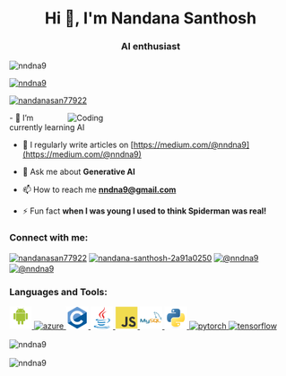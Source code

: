 <h1 align="center">Hi 👋, I'm Nandana Santhosh</h1>
<h3 align="center">AI enthusiast</h3>

<p align="left"> <img src="https://komarev.com/ghpvc/?username=nndna9&label=Profile%20views&color=0e75b6&style=flat" alt="nndna9" /> </p>

<p align="left"> <a href="https://github.com/ryo-ma/github-profile-trophy"><img src="https://github-profile-trophy.vercel.app/?username=nndna9" alt="nndna9" /></a> </p>

<p align="left"> <a href="https://twitter.com/nandanasan77922" target="blank"><img src="https://img.shields.io/twitter/follow/nandanasan77922?logo=twitter&style=for-the-badge" alt="nandanasan77922" /></a> </p>
<img align="right" alt="Coding" width="400" src="https://media.tenor.com/QXVs4QWLlzkAAAAC/spider-man.gif">
- 🌱 I’m currently learning AI

- 📝 I regularly write articles on [https://medium.com/@nndna9](https://medium.com/@nndna9)

- 💬 Ask me about **Generative AI**

- 📫 How to reach me **nndna9@gmail.com**

- ⚡ Fun fact **when I was young I used to think Spiderman was real!**

<h3 align="left">Connect with me:</h3>
<p align="left">
<a href="https://twitter.com/nandanasan77922" target="blank"><img align="center" src="https://raw.githubusercontent.com/rahuldkjain/github-profile-readme-generator/master/src/images/icons/Social/twitter.svg" alt="nandanasan77922" height="30" width="40" /></a>
<a href="https://linkedin.com/in/nandana-santhosh-2a91a0250" target="blank"><img align="center" src="https://raw.githubusercontent.com/rahuldkjain/github-profile-readme-generator/master/src/images/icons/Social/linked-in-alt.svg" alt="nandana-santhosh-2a91a0250" height="30" width="40" /></a>
<a href="https://medium.com/@nndna9" target="blank"><img align="center" src="https://raw.githubusercontent.com/rahuldkjain/github-profile-readme-generator/master/src/images/icons/Social/medium.svg" alt="@nndna9" height="30" width="40" /></a>
<a href="https://www.hackerearth.com/@nndna9" target="blank"><img align="center" src="https://raw.githubusercontent.com/rahuldkjain/github-profile-readme-generator/master/src/images/icons/Social/hackerearth.svg" alt="@nndna9" height="30" width="40" /></a>
</p>

<h3 align="left">Languages and Tools:</h3>
<p align="left"> <a href="https://developer.android.com" target="_blank" rel="noreferrer"> <img src="https://raw.githubusercontent.com/devicons/devicon/master/icons/android/android-original-wordmark.svg" alt="android" width="40" height="40"/> </a> <a href="https://azure.microsoft.com/en-in/" target="_blank" rel="noreferrer"> <img src="https://www.vectorlogo.zone/logos/microsoft_azure/microsoft_azure-icon.svg" alt="azure" width="40" height="40"/> </a> <a href="https://www.cprogramming.com/" target="_blank" rel="noreferrer"> <img src="https://raw.githubusercontent.com/devicons/devicon/master/icons/c/c-original.svg" alt="c" width="40" height="40"/> </a> <a href="https://www.java.com" target="_blank" rel="noreferrer"> <img src="https://raw.githubusercontent.com/devicons/devicon/master/icons/java/java-original.svg" alt="java" width="40" height="40"/> </a> <a href="https://developer.mozilla.org/en-US/docs/Web/JavaScript" target="_blank" rel="noreferrer"> <img src="https://raw.githubusercontent.com/devicons/devicon/master/icons/javascript/javascript-original.svg" alt="javascript" width="40" height="40"/> </a> <a href="https://www.mysql.com/" target="_blank" rel="noreferrer"> <img src="https://raw.githubusercontent.com/devicons/devicon/master/icons/mysql/mysql-original-wordmark.svg" alt="mysql" width="40" height="40"/> </a> <a href="https://www.python.org" target="_blank" rel="noreferrer"> <img src="https://raw.githubusercontent.com/devicons/devicon/master/icons/python/python-original.svg" alt="python" width="40" height="40"/> </a> <a href="https://pytorch.org/" target="_blank" rel="noreferrer"> <img src="https://www.vectorlogo.zone/logos/pytorch/pytorch-icon.svg" alt="pytorch" width="40" height="40"/> </a> <a href="https://www.tensorflow.org" target="_blank" rel="noreferrer"> <img src="https://www.vectorlogo.zone/logos/tensorflow/tensorflow-icon.svg" alt="tensorflow" width="40" height="40"/> </a> </p>

<p><img align="center" src="https://github-readme-stats.vercel.app/api/top-langs?username=nndna9&show_icons=true&locale=en&layout=compact" alt="nndna9" /></p>

<p><img align="center" src="https://github-readme-streak-stats.herokuapp.com/?user=nndna9&" alt="nndna9" /></p>
